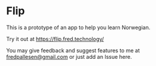 # Flip

This is a prototype of an app to help you learn Norwegian.


Try it out at https://flip.fred.technology/

You may give feedback and suggest features to me at 
fredpallesen@gmail.com or just add an Issue here.
